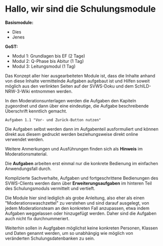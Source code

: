 # Hallo, wir sind die Schulungsmodule

**Basismodule:**
+ Dies
+ Jenes

**GoST:** 
+ Modul 1: Grundlagen bis EF (2 Tage)
+ Modul 2: Q-Phase bis Abitur (1 Tag)
+ Modul 3: Leitungsmodul (1 Tag)

Das Konzept aller hier ausgearbeiteten Module ist, dass die Inhalte anhand von diese Inhalte vermittelnde Aufgaben aufgebaut ist und Hilfen soweit möglich aus den verlinkten Seiten auf der SVWS-Doku und dem SchILD-NRW-3-Wiki entnommen werden.

In den Moderationsunterlagen werden die Aufgaben den Kapiteln zugeordnet und dann über eine eindeutige, die Aufgabe beschreibende Überschrift kenntlich gemacht.

````Aufgaben 1.1 "Vor- und Zurück-Button nutzen"````

Die Aufgaben selbst werden dann im Aufgabenteil ausformuliert und können direkt aus diesem gedruckt werden beziehungsweise direkt online verwendet werden.

Weitere Anmerkungen und Ausführungen finden sich als **Hinweis** im Moderationsmaterial.

Die **Aufgaben** arbeiten erst einmal nur die konkrete Bedienung im einfachen Anwendungsfall durch.

Komplizierte Sachverhalte, Aufgaben und fortgeschrittene Bedienungen des SVWS-Clients werden dann über **Erweiterungsaufgaben** im hinteren Teil des Schulungsmoduls vermittelt und vertieft.

Die Module hier sind lediglich als grobe Anleitung, also eher als einen "Moderationswaschzettel" zu verstehen und sind darauf ausgelegt, von jedem Moderationsteam an den konkreten Fall anzupassen, etwa indem Aufgaben weggelassen oder hinzugefügt werden. Daher sind die Aufgaben auch nicht fix durchnummeriert.

Weiterhin sollen in Augfgaben möglichst keine konkreten Personen, Klassen und Daten genannt werden, um so unabhängig wie möglich von veränderten Schulungsdatenbanken zu sein.